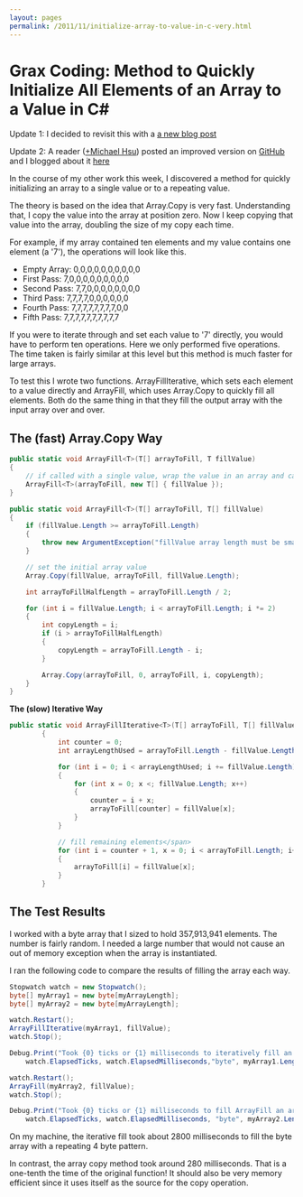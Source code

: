 ```yaml
---
layout: pages
permalink: /2011/11/initialize-array-to-value-in-c-very.html
---
```

# Grax Coding: Method to Quickly Initialize All Elements of an Array to a Value in C\#

Update 1: I decided to revisit this with a [a new blog post](/2013/06/fast-array-fill-function-revisited.html)

Update 2: A reader ([+Michael Hsu](https://plus.google.com/113579231183226302374)) posted an improved version on [GitHub](https://github.com/mykohsu/Extensions/blob/master/ArrayExtensions.cs) and I blogged about it [here](http://coding.grax.com/2014/04/better-array-fill-function.html)

In the course of my other work this week, I discovered a method for quickly initializing an array to a single value or to a repeating value.

The theory is based on the idea that Array.Copy is very fast. Understanding that, I copy the value into the array at position zero. Now I keep copying that value into the array, doubling the size of my copy each time.

For example, if my array contained ten elements and my value contains one element (a '7'), the operations will look like this.

* Empty Array: 0,0,0,0,0,0,0,0,0,0
* First Pass: 7,0,0,0,0,0,0,0,0,0
* Second Pass: 7,7,0,0,0,0,0,0,0,0
* Third Pass: 7,7,7,7,0,0,0,0,0,0
* Fourth Pass: 7,7,7,7,7,7,7,7,0,0
* Fifth Pass: 7,7,7,7,7,7,7,7,7,7

If you were to iterate through and set each value to '7' directly, you would have to perform ten operations. Here we only performed five operations. The time taken is fairly similar at this level but this method is much faster for large arrays.

To test this I wrote two functions. ArrayFillIterative, which sets each element to a value directly and ArrayFill, which uses Array.Copy to quickly fill all elements. Both do the same thing in that they fill the output array with the input array over and over.

## The (fast) Array.Copy Way

```cs
public static void ArrayFill<T>(T[] arrayToFill, T fillValue)
{
    // if called with a single value, wrap the value in an array and call the main function
    ArrayFill<T>(arrayToFill, new T[] { fillValue });
}

public static void ArrayFill<T>(T[] arrayToFill, T[] fillValue)
{
    if (fillValue.Length >= arrayToFill.Length)
    {
        throw new ArgumentException("fillValue array length must be smaller than length of arrayToFill");
    }

    // set the initial array value
    Array.Copy(fillValue, arrayToFill, fillValue.Length);

    int arrayToFillHalfLength = arrayToFill.Length / 2;

    for (int i = fillValue.Length; i < arrayToFill.Length; i *= 2)
    {
        int copyLength = i;
        if (i > arrayToFillHalfLength)
        {
            copyLength = arrayToFill.Length - i;
        }

        Array.Copy(arrayToFill, 0, arrayToFill, i, copyLength);
    }
}
```

<b>The (slow) Iterative Way</b>

```cs
public static void ArrayFillIterative<T>(T[] arrayToFill, T[] fillValue)
        {
            int counter = 0;
            int arrayLengthUsed = arrayToFill.Length - fillValue.Length;

            for (int i = 0; i < arrayLengthUsed; i += fillValue.Length)
            {
                for (int x = 0; x <; fillValue.Length; x++)
                {
                    counter = i + x;
                    arrayToFill[counter] = fillValue[x];
                }
            }

            // fill remaining elements</span>
            for (int i = counter + 1, x = 0; i < arrayToFill.Length; i++, x++)
            {
                arrayToFill[i] = fillValue[x];
            }
        }
```

## The Test Results

I worked with a byte array that I sized to hold 357,913,941 elements. The number is fairly random. I needed a large number that would not cause an out of memory exception when the array is instantiated.

I ran the following code to compare the results of filling the array each way.

```cs
Stopwatch watch = new Stopwatch();
byte[] myArray1 = new byte[myArrayLength];
byte[] myArray2 = new byte[myArrayLength];

watch.Restart();
ArrayFillIterative(myArray1, fillValue);
watch.Stop();

Debug.Print("Took {0} ticks or {1} milliseconds to iteratively fill an array of type {2} sized at {3}", 
    watch.ElapsedTicks, watch.ElapsedMilliseconds,"byte", myArray1.Length);

watch.Restart();
ArrayFill(myArray2, fillValue);
watch.Stop();

Debug.Print("Took {0} ticks or {1} milliseconds to fill ArrayFill an array of type {2} sized at {3}", 
    watch.ElapsedTicks, watch.ElapsedMilliseconds, "byte", myArray2.Length);
```

On my machine, the iterative fill took about 2800 milliseconds to fill the byte array with a repeating 4 byte pattern.

In contrast, the array copy method took around 280 milliseconds. That is a one-tenth the time of the original function! It should also be very memory efficient since it uses itself as the source for the copy operation.
